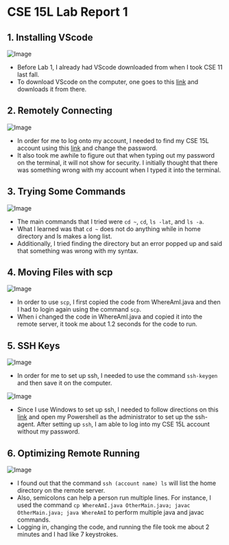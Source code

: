 # CSE 15L Lab Report 1
## 1. Installing VScode
![Image](https://i.snipboard.io/ksPA7d.jpg)
- Before Lab 1, I already had VScode downloaded from when I took CSE 11 last fall.
- To download VScode on the computer, one goes to this [link](https://code.visualstudio.com/) and downloads it from there.
## 2. Remotely Connecting
![Image](https://snipboard.io/X4wZa7.jpg)
- In order for me to log onto my account, I needed to find my CSE 15L account using this [link](https://sdacs.ucsd.edu/~icc/index.php) and change the password.
- It also took me awhile to figure out that when typing out my password on the terminal, it will not show for security. I initially thought that there was something wrong with my account when I typed it into the terminal.
## 3. Trying Some Commands
![Image](https://snipboard.io/ySOv0R.jpg)
- The main commands that I tried were `cd ~`, `cd`, `ls -lat`, and `ls -a`.
- What I learned was that `cd ~` does not do anything while in home directory and ls makes a long list.
- Additionally, I tried finding the directory but an error popped up and said that something was wrong with my syntax.
## 4. Moving Files with scp
![Image](https://snipboard.io/XdjNc4.jpg)
- In order to use `scp`, I first copied the code from WhereAmI.java and then I had to login again using the command `scp`.
- When i changed the code in WhereAmI.java and copied it into the remote server, it took me about 1.2 seconds for the code to run.
## 5. SSH Keys
![Image](https://snipboard.io/2h7pG5.jpg)
- In order for me to set up ssh, I needed to use the command `ssh-keygen` and then save it on the computer.

![Image](https://snipboard.io/Svmanw.jpg)
- Since I use Windows to set up ssh, I needed to follow directions on this [link](https://docs.microsoft.com/en-us/windows-server/administration/openssh/openssh_keymanagement#user-key-generation) and open my Powershell as the administrator to set up the ssh-agent. After setting up `ssh`, I am able to log into my CSE 15L account without my password.
## 6. Optimizing Remote Running
![Image](https://snipboard.io/gXTyYu.jpg)
- I found out that the command `ssh (account name) ls` will list the home directory on the remote server.
- Also, semicolons can help a person run multiple lines. For instance, I used the command `cp WhereAmI.java OtherMain.java; javac OtherMain.java; java WhereAmI` to perform multiple java and javac commands.
- Logging in, changing the code, and running the file took me about 2 minutes and I had like 7 keystrokes.